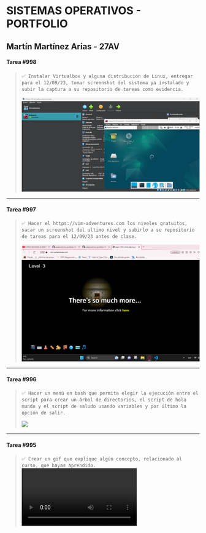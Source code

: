 # SISTEMAS OPERATIVOS - PORTFOLIO
  
## Martín Martínez Arias - 27AV

#### Tarea #998
>`✅ Instalar Virtualbox y alguna distribucion de Linux, entregar para el 12/09/23, tomar screenshot del sistema ya instalado y subir la captura a su repositorio de tareas como evidencia.
>`
>
> ![Captura de la distribución ya instalada en VBox.](./files/998.distribucion-instalada.png "Captura de la distribución ya instalada en VBox.")

----

#### Tarea #997
>`✅ Hacer el https://vim-adventures.com los niveles gratuitos, sacar un screenshot del ultimo nivel y subirlo a su repositorio de tareas para el 12/09/23 antes de clase.
>`
>
> ![Captura del nivel final de VIM Adventures.](./files/997.vima-nivel-final.png "Captura del nivel final de VIM Adventures.")

----

#### Tarea #996
>`✅ Hacer un menú en bash que permita elegir la ejecución entre el script para crear un árbol de directorios, el script de hola mundo y el script de saludo usando variables y por último la opción de salir.
>`
>
> <a href="https://asciinema.org/a/608822" target="_blank"><img src="https://asciinema.org/a/608822.svg" /></a>

----

#### Tarea #995
>`✅ Crear un gif que explique algún concepto, relacionado al curso, que hayas aprendido.
>`
> ![GIF temas aprendidos del curso.](./files/996.QUE-ES-BASH.mp4 "Captura del nivel final de VIM Adventures.")
